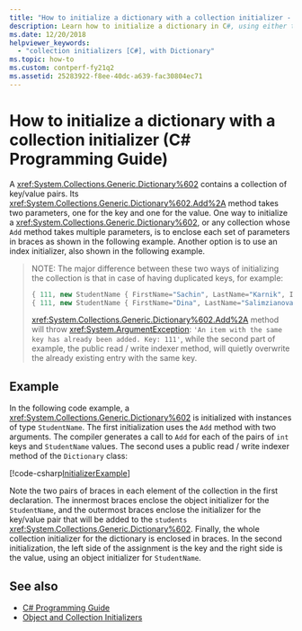 ```yaml
---
title: "How to initialize a dictionary with a collection initializer - C# Programming Guide"
description: Learn how to initialize a dictionary in C#, using either the Add method or an index initializer. This example shows both options.
ms.date: 12/20/2018
helpviewer_keywords: 
  - "collection initializers [C#], with Dictionary"
ms.topic: how-to
ms.custom: contperf-fy21q2
ms.assetid: 25283922-f8ee-40dc-a639-fac30804ec71
---
```

# How to initialize a dictionary with a collection initializer (C# Programming Guide)

A <xref:System.Collections.Generic.Dictionary%602> contains a collection of key/value pairs. Its <xref:System.Collections.Generic.Dictionary%602.Add%2A> method takes two parameters, one for the key and one for the value. One way to initialize a <xref:System.Collections.Generic.Dictionary%602>, or any collection whose `Add` method takes multiple parameters, is to enclose each set of parameters in braces as shown in the following example. Another option is to use an index initializer, also shown in the following example.

> NOTE: The major difference between these two ways of initializing the collection is that in case of having duplicated keys, for example:
>
> ```csharp  
> { 111, new StudentName { FirstName="Sachin", LastName="Karnik", ID=211 } },
> { 111, new StudentName { FirstName="Dina", LastName="Salimzianova", ID=317 } }, 
>  ```
>
> <xref:System.Collections.Generic.Dictionary%602.Add%2A> method will throw <xref:System.ArgumentException>: `'An item with the same key has already been added. Key: 111'`,
> while the second part of example, the public read / write indexer method, will quietly overwrite the already existing entry with the same key.

## Example

In the following code example, a <xref:System.Collections.Generic.Dictionary%602> is initialized with instances of type `StudentName`.  The first initialization uses the `Add` method with two arguments. The compiler generates a call to `Add` for each of the pairs of `int` keys and `StudentName` values. The second uses a public read / write indexer method of the `Dictionary` class:

[!code-csharp[InitializerExample](../../../../samples/snippets/csharp/programming-guide/classes-and-structs/object-collection-initializers/HowToDictionaryInitializer.cs#HowToDictionaryInitializer)]  

Note the two pairs of braces in each element of the collection in the first declaration. The innermost braces enclose the object initializer for the `StudentName`, and the outermost braces enclose the initializer for the key/value pair that will be added to the `students` <xref:System.Collections.Generic.Dictionary%602>. Finally, the whole collection initializer for the dictionary is enclosed in braces. In the second initialization, the left side of the assignment is the key and the right side is the value, using an object initializer for `StudentName`.

## See also

- [C# Programming Guide](../index.md)
- [Object and Collection Initializers](./object-and-collection-initializers.md)
